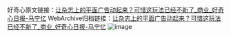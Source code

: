 好奇心原文链接：[让杂志上的平面广告动起来？可惜这玩法已经不新了_商业_好奇心日报-马宁忆](https://www.qdaily.com/articles/3954.html)
WebArchive归档链接：[让杂志上的平面广告动起来？可惜这玩法已经不新了_商业_好奇心日报-马宁忆](http://web.archive.org/web/20160420114930/http://www.qdaily.com:80/articles/3954.html)
![image](http://ww3.sinaimg.cn/large/007d5XDply1g3vdmy15daj30u03lx7wh)